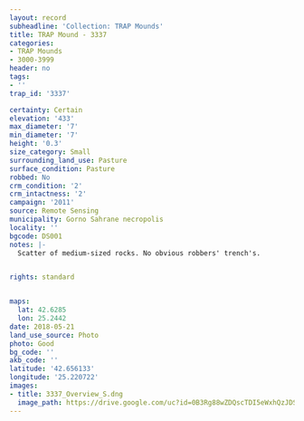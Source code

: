 ```yaml
---
layout: record
subheadline: 'Collection: TRAP Mounds'
title: TRAP Mound - 3337
categories:
- TRAP Mounds
- 3000-3999
header: no
tags:
- ''
trap_id: '3337'

certainty: Certain
elevation: '433'
max_diameter: '7'
min_diameter: '7'
height: '0.3'
size_category: Small
surrounding_land_use: Pasture
surface_condition: Pasture
robbed: No
crm_condition: '2'
crm_intactness: '2'
campaign: '2011'
source: Remote Sensing
municipality: Gorno Sahrane necropolis
locality: ''
bgcode: DS001
notes: |-
  Scatter of medium-sized rocks. No obvious robbers' trench's.


rights: standard


maps:
  lat: 42.6285
  lon: 25.2442
date: 2018-05-21
land_use_source: Photo
photo: Good
bg_code: ''
akb_code: ''
latitude: '42.656133'
longitude: '25.220722'
images:
- title: 3337_Overview_S.dng
  image_path: https://drive.google.com/uc?id=0B3Rg88wZDQscTDI5eWxhQzJDSm8
---
```

